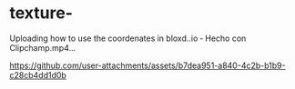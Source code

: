 # texture-
Uploading how to use the coordenates in bloxd..io ‐ Hecho con Clipchamp.mp4…


https://github.com/user-attachments/assets/b7dea951-a840-4c2b-b1b9-c28cb4dd1d0b

